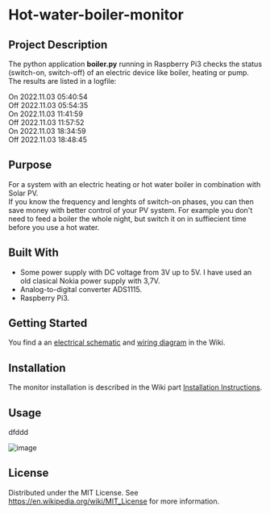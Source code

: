 # Hot-water-boiler-monitor

## Project Description
The python application **boiler.py** running in Raspberry Pi3 checks the status (switch-on, switch-off) of an electric device like boiler, heating or pump.  
The results are listed in a logfile:  

 On 2022.11.03 05:40:54  
Off 2022.11.03 05:54:35  
 On 2022.11.03 11:41:59  
Off 2022.11.03 11:57:52  
 On 2022.11.03 18:34:59  
Off 2022.11.03 18:48:45  

## Purpose
For a system with an electric heating or hot water boiler in combination with Solar PV.  
If you know the frequency and lenghts of switch-on phases, you can then save money with better control of your PV system.
For example you don't need to feed a boiler the whole night, but switch it on in suffiecient time before you use a hot water.

## Built With  
- Some power supply with DC voltage from 3V up to 5V. I have used an old clasical Nokia power supply with 3,7V.  
- Analog-to-digital converter ADS1115.   
- Raspberry Pi3.  

## Getting Started
You find a an [electrical schematic](https://github.com/jerry4174/Hot-water-boiler-monitor/wiki/Electrical-Schematic) and [wiring diagram](https://github.com/jerry4174/Hot-water-boiler-monitor/wiki/Wiring-Diagram) in the Wiki.

## Installation
The monitor installation is described in the Wiki part [Installation Instructions](https://github.com/jerry4174/Hot-water-boiler-monitor/wiki/Installation-Instructions).

## Usage
dfddd


![image](https://user-images.githubusercontent.com/117408439/200044485-4936f34f-5270-4b4e-b5c2-687b5e17d796.png)

## License 
Distributed under the MIT License. See https://en.wikipedia.org/wiki/MIT_License for more information.



